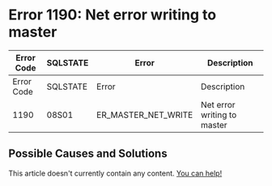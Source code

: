 
# Error 1190: Net error writing to master


| Error Code | SQLSTATE | Error | Description |
| --- | --- | --- | --- |
| Error Code | SQLSTATE | Error | Description |
| 1190 | 08S01 | ER_MASTER_NET_WRITE | Net error writing to master |




## Possible Causes and Solutions


This article doesn't currently contain any content. [You can help!](/kb/en/writing-and-editing-knowledge-base-articles/)

